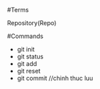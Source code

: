 #Terms

Repository(Repo)

#Commands

- git init
- git status
- git add
- git reset
- git commit //chinh thuc luu
